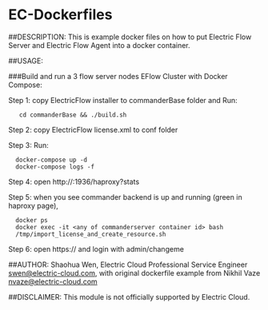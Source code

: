 # EC-Dockerfiles
##DESCRIPTION:
This is example docker files on how to put Electric Flow Server and Electric Flow Agent into a docker container.

##USAGE:

###Build and run a 3 flow server nodes EFlow Cluster with Docker Compose:

Step 1: copy ElectricFlow installer to commanderBase folder and Run:

```
   cd commanderBase && ./build.sh
```

Step 2: copy ElectricFlow license.xml to conf folder

Step 3: Run:

```
  docker-compose up -d
  docker-compose logs -f
```

Step 4: open http://<you docker machine ip>:1936/haproxy?stats

Step 5: when you see commander backend is up and running (green in haproxy page), 
```
  docker ps
  docker exec -it <any of commanderserver container id> bash
  /tmp/import_license_and_create_resource.sh
```

Step 6: open https://<you docker machine ip> and login with admin/changeme


##AUTHOR:
Shaohua Wen, Electric Cloud Professional Service Engineer swen@electric-cloud.com, with original dockerfile example from Nikhil Vaze <nvaze@electric-cloud.com>


##DISCLAIMER:
This module is not officially supported by Electric Cloud.
